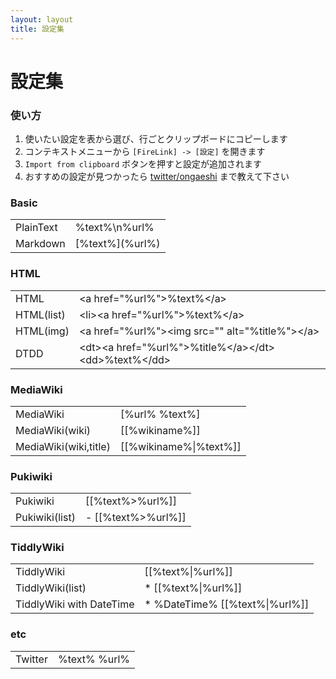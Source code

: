 ```yaml
---
layout: layout
title: 設定集
---
```

# 設定集

### 使い方

1. 使いたい設定を表から選び、行ごとクリップボードにコピーします
2. コンテキストメニューから `[FireLink] -> [設定]` を開きます
3. `Import from clipboard` ボタンを押すと設定が追加されます
4. おすすめの設定が見つかったら [twitter/ongaeshi](https://twitter.com/ongaeshi) まで教えて下さい

### Basic

<table>
<tr class="recommended-raw"><td><span>PlainText</span></td><td><span>%text%\n%url%</span></td></tr>
<tr class="recommended-raw"><td><span>Markdown</span></td><td><span>[%text%](%url%)</span></td></tr>
</table>

### HTML

<table>
<tr class="recommended-raw"><td><span>HTML</span></td><td><span>&lt;a href=&quot;%url%&quot;&gt;%text%&lt;/a&gt;</span></td></tr>
<tr class="recommended-raw"><td><span>HTML(list)</span></td><td><span>&lt;li&gt;&lt;a href=&quot;%url%&quot;&gt;%text%&lt;/a&gt;</span></td></tr>
<tr class="recommended-raw"><td><span>HTML(img)</span></td><td><span>&lt;a href=&quot;%url%&quot;&gt;&lt;img src=&quot;&quot; alt=&quot;%title%&quot;&gt;&lt;/a&gt;</span></td></tr>
<tr class="recommended-raw"><td><span>DTDD</span></td><td><span>&lt;dt&gt;&lt;a href=&quot;%url%&quot;&gt;%title%&lt;/a&gt;&lt;/dt&gt;&lt;dd&gt;%text%&lt;/dd&gt;</span></td></tr>
</table>

### MediaWiki

<table>
<tr class="recommended-raw"><td><span>MediaWiki</span></td><td><span>[%url% %text%]</span></td></tr>
<tr class="recommended-raw"><td><span>MediaWiki(wiki)</span></td><td><span>[[%wikiname%]]</span></td></tr>
<tr class="recommended-raw"><td><span>MediaWiki(wiki,title)</span></td><td><span>[[%wikiname%|%text%]]</span></td></tr>
</table>

### Pukiwiki
<table>
<tr class="recommended-raw"><td><span>Pukiwiki</span></td><td><span>[[%text%&gt;%url%]]</span></td></tr>
<tr class="recommended-raw"><td><span>Pukiwiki(list)</span></td><td><span>- [[%text%&gt;%url%]]</span></td></tr>
</table>

### TiddlyWiki
<table>
<tr class="recommended-raw"><td><span>TiddlyWiki</span></td><td><span>[[%text%|%url%]]</span></td></tr>
<tr class="recommended-raw"><td><span>TiddlyWiki(list)</span></td><td><span>* [[%text%|%url%]]</span></td></tr>
<tr class="recommended-raw"><td><span>TiddlyWiki with DateTime</span></td><td><span>* %DateTime% [[%text%|%url%]]</span></td></tr>
</table>

### etc
<table>
<tr class="recommended-raw"><td><span>Twitter</span></td><td><span>%text% %url%</span></td></tr>
</table>

